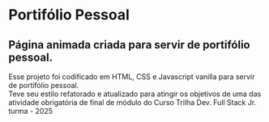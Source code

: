 # Portifólio Pessoal

## Página animada criada para servir de portifólio pessoal.

Esse projeto foi codificado em HTML, CSS e Javascript vanilla para servir de portifólio pessoal.  
Teve seu estilo refatorado e atualizado para atingir os objetivos de uma das atividade obrigatória de final de módulo do Curso Trilha Dev. Full Stack Jr. turma - 2025​

